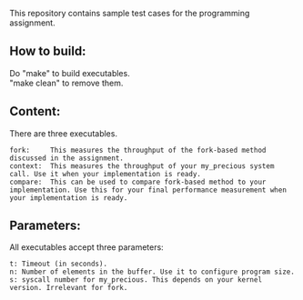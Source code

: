 This repository contains sample test cases for the programming assignment.

How to build:
-------------
Do "make" to build executables. <br />
"make clean" to remove them. <br />

Content:
--------
There are three executables. <br />
```
fork:     This measures the throughput of the fork-based method discussed in the assignment.
context:  This measures the throughput of your my_precious system call. Use it when your implementation is ready.
compare:  This can be used to compare fork-based method to your implementation. Use this for your final performance measurement when your implementation is ready.
```

Parameters:
-----------
All executables accept three parameters: <br />
```
t: Timeout (in seconds).
n: Number of elements in the buffer. Use it to configure program size.
s: syscall number for my_precious. This depends on your kernel version. Irrelevant for fork. 
```
